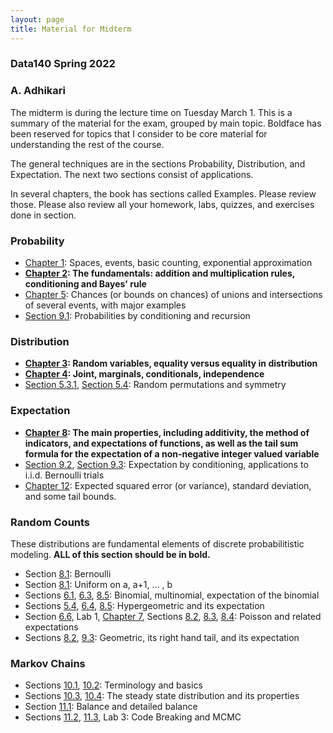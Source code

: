 ```yaml
---
layout: page
title: Material for Midterm
---
```


### Data140 Spring 2022 ###
### A. Adhikari ###

The midterm is during the lecture time on Tuesday March 1. This is a summary of the material for the exam, grouped by main topic. Boldface has been reserved for topics that I consider to be core material for understanding the rest of the course.

The general techniques are in the sections Probability, Distribution, and Expectation. The next two sections consist of applications.

In several chapters, the book has sections called Examples. Please review those. Please also review all your homework, labs, quizzes, and exercises done in section.


### Probability ###
- [Chapter 1](http://prob140.org/textbook/content/Chapter_01/00_Fundamentals.html): Spaces, events, basic counting, exponential approximation
- **[Chapter 2](http://prob140.org/textbook/content/Chapter_02/00_Calculating_Chances.html): The fundamentals: addition and multiplication rules, conditioning and Bayes' rule**
- [Chapter 5](http://prob140.org/textbook/content/Chapter_05/00_Collections_of_Events.html): Chances (or bounds on chances) of unions and intersections of several events, with major examples
- [Section 9.1](http://prob140.org/textbook/content/Chapter_09/01_Probability_by_Conditioning.html): Probabilities by conditioning and recursion


### Distribution ###
- **[Chapter 3](http://prob140.org/textbook/content/Chapter_03/00_Random_Variables.html): Random variables, equality versus equality in distribution**
- **[Chapter 4](http://prob140.org/textbook/content/Chapter_04/00_Relations_Between_Variables.html): Joint, marginals, conditionals, independence**
- [Section 5.3.1](http://prob140.org/textbook/content/Chapter_05/03_The_Matching_Problem.html#matches-at-fixed-locations), [Section 5.4](http://prob140.org/textbook/content/Chapter_05/04_Sampling_Without_Replacement.html): Random permutations and symmetry


### Expectation ###
- **[Chapter 8](http://prob140.org/textbook/content/Chapter_08/00_Expectation.html): The main properties, including additivity, the method of indicators, and expectations of functions, as well as the tail sum formula for the expectation of a non-negative integer valued variable**
- [Section 9.2](http://prob140.org/textbook/content/Chapter_09/02_Expectation_by_Conditioning.html), [Section 9.3](http://prob140.org/textbook/content/Chapter_09/03_Expected_Waiting_Times.html): Expectation by conditioning, applications to i.i.d. Bernoulli trials
- [Chapter 12](http://prob140.org/textbook/content/Chapter_12/00_Standard_Deviation.html): Expected squared error (or variance), standard deviation, and some tail bounds.


### Random Counts ###
These distributions are fundamental elements of discrete probabilitistic modeling. **ALL of this section should be in bold.**
- Section [8.1](http://prob140.org/textbook/content/Chapter_08/01_Definition.html): Bernoulli
- Section [8.1](http://prob140.org/textbook/content/Chapter_08/01_Definition.html): Uniform on a, a+1, ... , b
- Sections [6.1](http://prob140.org/textbook/content/Chapter_06/01_Binomial_Distribution.html), [6.3](http://prob140.org/textbook/content/Chapter_06/03_Multinomial_Distribution.html), [8.5](http://prob140.org/textbook/content/Chapter_08/05_Method_of_Indicators.html): Binomial, multinomial, expectation of the binomial
- Sections [5.4](http://prob140.org/textbook/content/Chapter_05/04_Sampling_Without_Replacement.html), [6.4](http://prob140.org/textbook/content/Chapter_06/04_The_Hypergeometric_Revisited.html), [8.5](http://prob140.org/textbook/content/Chapter_08/05_Method_of_Indicators.html): Hypergeometric and its expectation
- Section [6.6](http://prob140.org/textbook/content/Chapter_06/06_Law_of_Small_Numbers.html), Lab 1, [Chapter 7](http://prob140.org/textbook/content/Chapter_07/00_Poissonization.html), Sections [8.2](http://prob140.org/textbook/content/Chapter_08/02_Applying_the_Definition.html), [8.3](http://prob140.org/textbook/content/Chapter_08/03_Expectations_of_Functions.html), [8.4](http://prob140.org/textbook/content/Chapter_08/04_Additivity.html): Poisson and related expectations
- Sections [8.2](http://prob140.org/textbook/content/Chapter_08/02_Applying_the_Definition.html), [9.3](http://prob140.org/textbook/content/Chapter_09/03_Expected_Waiting_Times.html): Geometric, its right hand tail, and its expectation


### Markov Chains ###
- Sections [10.1](http://prob140.org/textbook/content/Chapter_10/01_Transitions.html), [10.2](http://prob140.org/textbook/content/Chapter_10/02_Deconstructing_Chains.html): Terminology and basics
- Sections [10.3](http://prob140.org/textbook/content/Chapter_10/03_Long_Run_Behavior.html), [10.4](http://prob140.org/textbook/content/Chapter_10/04_Examples.html): The steady state distribution and its properties
- Section [11.1](http://prob140.org/textbook/content/Chapter_11/01_Balance_and_Detailed_Balance.html): Balance and detailed balance
- Sections [11.2](http://prob140.org/textbook/content/Chapter_11/02_Code_Breaking.html), [11.3](http://prob140.org/textbook/content/Chapter_11/03_Metropolis_Algorithm.html), Lab 3: Code Breaking and MCMC

